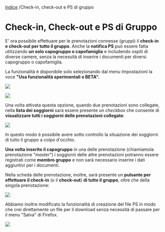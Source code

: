 [Indice](index.html) /Check-in, check-out e PS di gruppo 

# Check-in, Check-out e PS di Gruppo  
  
E' ora possibile effettuare per le prenotazioni connesse (gruppi) il  **check-in e check-out per tutto il gruppo**. Anche la  **notifica PS**  può essere fatta utilizzando  **un solo capogruppo o capofamiglia**  e includendo ospiti di diverse camere, senza la necessità di inserire i documenti per diversi capogruppo o capofamiglia.  
  
La funzionalità è disponibile solo selezionando dal menu Impostazioni la voce **"Usa funzionalità sperimentali o BETA".**  
  
  ![](https://quovai.github.io/images/gruppi-001.png)
  
   ![](https://quovai.github.io/images/gruppi-002.png)
    
Una volta attivata questa opzione, quando due prenotazioni sono collegate, nella  **lista dei soggiorni**  sarà essere presente un  _checkbox_  che consente di  **visualizzare tutti i soggiorni delle prenotazioni collegate**:  
    
![](https://quovai.github.io/images/gruppi-003.png)

In questo modo è possibile avere sotto controllo la situazione dei soggiorni di tutto il gruppo a colpo d'occhio.  
  
**Una volta inserito il capogruppo**  in una delle prenotazione (chiamiamola prenotazione "_master_") i soggiorni delle altre prenotazioni potranno essere registrati come  **membro gruppo**  e non sarà necessario inserire i dati aggiuntivi per i documenti.  
  
Nella scheda delle prenotazione, inoltre, sarà presente un  **pulsante per effettuare il check-in**  (o il  **check-out**)  **di tutto il gruppo**, oltre che della singola prenotazione:  
    
![](https://quovai.github.io/images/gruppi-004.png)

Abbiamo inoltre modificato la funzionalità di creazione del file PS in modo che crei direttamente un file per il download senza necessità di passare per il menu "Salva" di Firefox.  
  
![](https://quovai.github.io/images/gruppi-005.png)
 
  


